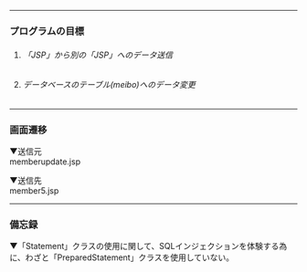 - - -
### プログラムの目標
1. ###### 「JSP」から別の「JSP」へのデータ送信
2. ###### データベースのテーブル(meibo)へのデータ変更
- - -
### 画面遷移

▼送信元  
memberupdate.jsp

▼送信先  
member5.jsp

- - -
### 備忘録
▼「Statement」クラスの使用に関して、SQLインジェクションを体験する為に、わざと「PreparedStatement」クラスを使用していない。